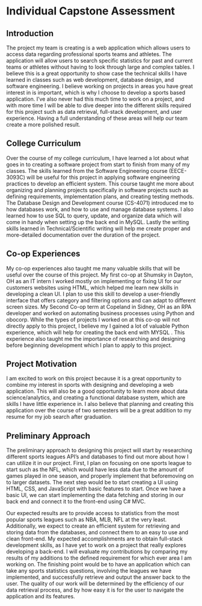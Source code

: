# Individual Capstone Assessment


## Introduction

The project my team is creating is a web application which allows users to access data regarding 
professional sports teams and athletes. The application will allow users to search specific statistics for past and current teams or athletes without having to look through large and complex tables. I believe this is a great opportunity to show case the technical skills I have learned in classes such as web development, database design, and software engineering. I believe working on projects in areas you have great interest in is important, which is why I choose to develop a sports based application. I’ve also never had this much time to work on a project, and with more time I will be able to dive deeper into the different skills required for this project such as data retrieval, full-stack development, and user experience. Having a full understanding of these areas will help our team create a more polished result.   


## College Curriculum

Over the course of my college curriculum, I have learned a lot about what goes in to creating a software project from start to finish from many of my classes. The skills learned from the Software Engineering course (EECE-3093C) will be useful for this project in applying software engineering practices to develop an efficient system. This course taught me more about organizing and planning projects specifically in software projects such as defining requirements, implementation plans, and creating testing methods. The Database Design and Development course (CS-4071) introduced me to how databases work, and how to use and manage database systems. I also learned how to use SQL to query, update, and organize data which will come in handy when setting up the back end in MySQL. Lastly the writing skills learned in Technical/Scientific writing will help me create proper and more-detailed documentation over the duration of the project. 


## Co-op Experiences

My co-op experiences also taught me many valuable skills that will be useful over the course of this project. My first co-op at Shumsky in Dayton, OH as an IT intern I worked mostly on implementing or fixing UI for our customers websites using HTML, which helped me learn new skills in developing a clean UI. I plan to use this skill to develop a user-friendly interface that offers category and filtering options and can adapt to different screen sizes. My Second Co-op term at Copeland in Sidney, OH as an RPA developer and worked on automating business processes using Python and obocorp. While the types of projects I worked on at this co-op will not directly apply to this project, I believe my I gained a lot of valuable Python experience, which will help for creating the back end with MYSQL . This experience also taught me the importance of researching and designing before beginning development which I plan to apply to this project. 


## Project Motivation

I am excited to work on this project because it is a great opportunity to combine my interest in sports with designing and developing a web application. This will also be a good opportunity to learn more about data science/analytics, and creating a functional database system, which are skills I have little experience in. I also believe that planning and creating this application over the course of two semesters will be a great addition to my resume for my job search after graduation.    


## Preliminary Approach

The preliminary approach to designing this project will start by researching different sports leagues API’s and databases to find out more about how I can utilize it in our project. First, I plan on focusing on one sports league to start such as the NFL, which would have less data due to the amount of games played in one season, and properly implement that beforemoving on to larger datasets. The next step would be to start creating a UI using HTML, CSS, and JavaScript with basic 
features to start. Once we have a basic UI, we can start implementing the data fetching and storing in our back end and connect it to the front-end using C# MVC. 

Our expected results are to provide access to statistics from the most popular sports leagues such as NBA, MLB, NFL at the very least. Additionally, we expect to create an efficient system for retrieving and storing data from the databases, and connect them to an easy to use and clean front-end. My expected accomplishments are to obtain full-stack development skills, as I have yet to work on a project that really explores developing a back-end. I will evaluate my contributions by comparing my results of my additions to the defined requirement for which ever area I am working on. The finishing point would be to have an application which can take any sports statistics questions, involving the leagues we have implemented, and successfully retrieve and output the answer back to the user. The quality of our work will be determined by the efficiency of our data retrieval process, and by how easy it is for the user to navigate the application and its features. 
